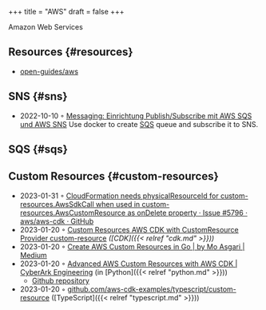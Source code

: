 +++
title = "AWS"
draft = false
+++

Amazon Web Services


## Resources {#resources}

-   [open-guides/aws](https://github.com/open-guides/og-aws)


## SNS {#sns}

-   2022-10-10 ◦ [Messaging: Einrichtung Publish/Subscribe mit AWS SQS und AWS SNS](https://lion5.io/blog/aws-sqs-sns-publish-subscribe/)
    Use docker to create [SQS](#sqs) queue and subscribe it to SNS.


## SQS {#sqs}


## Custom Resources {#custom-resources}

-   2023-01-31 ◦ [CloudFormation needs physicalResourceId for custom-resources.AwsSdkCall when used in custom-resources.AwsCustomResource as onDelete property · Issue #5796 · aws/aws-cdk · GitHub](https://github.com/aws/aws-cdk/issues/5796)
-   2023-01-20 ◦ [Custom Resources AWS CDK with CustomResource Provider custom-resource](https://nikhil-zadoo.com/custom-resources-with-aws-cdk) _([CDK]({{< relref "cdk.md" >}}))_
-   2023-01-20 ◦ [Create AWS Custom Resources in Go | by Mo Asgari | Medium](https://medium.com/@mo.asgari/creating-aws-custom-resources-in-go-2e128cacb964)
-   2023-01-20 ◦ [Advanced AWS Custom Resources with AWS CDK | CyberArk Engineering](https://medium.com/cyberark-engineering/advanced-custom-resources-with-aws-cdk-1e024d4fb2fa) (in [Python]({{< relref "python.md" >}}))
    -   [Github repository](https://github.com/royby-cyberark/iot-policy-custom-resource-example)
-   2023-01-20 ◦ [github.com/aws-cdk-examples/typescript/custom-resource](https://github.com/aws-samples/aws-cdk-examples/tree/master/typescript/custom-resource) ([TypeScript]({{< relref "typescript.md" >}}))
